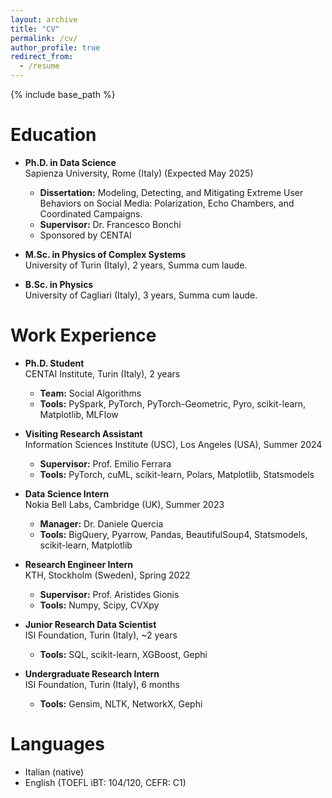 ```yaml
---
layout: archive
title: "CV"
permalink: /cv/
author_profile: true
redirect_from:
  - /resume
---
```


{% include base_path %}

Education
======
* **Ph.D. in Data Science**  
  Sapienza University, Rome (Italy) (Expected May 2025)  
  
  - **Dissertation:** Modeling, Detecting, and Mitigating Extreme User Behaviors on Social Media: Polarization, Echo Chambers, and Coordinated Campaigns.  
  - **Supervisor:** Dr. Francesco Bonchi
  - Sponsored by CENTAI

* **M.Sc. in Physics of Complex Systems**  
  University of Turin (Italy), 2 years, Summa cum laude.

* **B.Sc. in Physics**  
  University of Cagliari (Italy), 3 years, Summa cum laude.

Work Experience
======
* **Ph.D. Student**  
  CENTAI Institute, Turin (Italy), 2 years  
  - **Team:** Social Algorithms  
  - **Tools:** PySpark, PyTorch, PyTorch-Geometric, Pyro, scikit-learn, Matplotlib, MLFlow  

* **Visiting Research Assistant**  
  Information Sciences Institute (USC), Los Angeles (USA), Summer 2024  
  - **Supervisor:** Prof. Emilio Ferrara  
  - **Tools:** PyTorch, cuML, scikit-learn, Polars, Matplotlib, Statsmodels  

* **Data Science Intern**  
  Nokia Bell Labs, Cambridge (UK), Summer 2023  
  - **Manager:** Dr. Daniele Quercia  
  - **Tools:** BigQuery, Pyarrow, Pandas, BeautifulSoup4, Statsmodels, scikit-learn, Matplotlib  

* **Research Engineer Intern**  
  KTH, Stockholm (Sweden), Spring 2022  
  - **Supervisor:** Prof. Aristides Gionis  
  - **Tools:** Numpy, Scipy, CVXpy  

* **Junior Research Data Scientist**  
  ISI Foundation, Turin (Italy), ~2 years  
  - **Tools:** SQL, scikit-learn, XGBoost, Gephi  

* **Undergraduate Research Intern**  
  ISI Foundation, Turin (Italy), 6 months  
  - **Tools:** Gensim, NLTK, NetworkX, Gephi  

Languages
======
* Italian (native)  
* English (TOEFL iBT: 104/120, CEFR: C1)  
